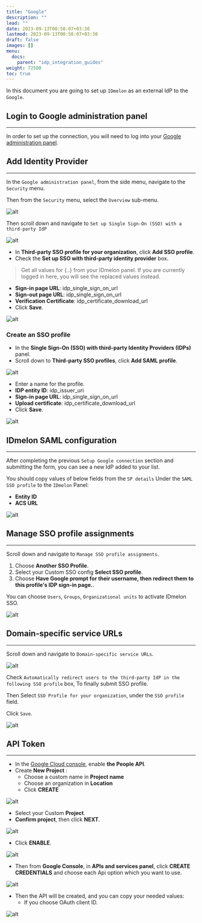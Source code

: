 ```yaml
---
title: "Google"
description: ""
lead: ""
date: 2023-09-13T00:58:07+03:30
lastmod: 2023-09-13T00:58:07+03:30
draft: false
images: []
menu:
  docs:
    parent: "idp_integration_guides"
weight: 72500
toc: true
---
```


In this document you are going to set up `IDmelon` as an external IdP to the `Google`.

## Login to Google administration panel

---

In order to set up the connection, you will need to log into your [Google administration panel](https://admin.google.com).

## Add Identity Provider

---

In the `Google administration panel`, from the side menu, navigate to the `Security` menu.

Then from the `Security` menu, select the `Overview` sub-menu.

![alt](/images/vendor/sso/google_dashboard_01.png)

Then scroll down and navigate to `Set up Single Sign-On (SSO) with a third-party IdP`

![alt](/images/vendor/sso/google_dashboard_02.png)

- In **Third-party SSO profile for your organization**, click **Add SSO profile**.
- Check the **Set up SSO with third-party identity provider** box.

> Get all values for {..} from your IDmelon panel.
> If you are currently logged in here, you will see the replaced values instead.

- **Sign-in page URL**: idp_single_sign_on_url
- **Sign-out page URL**: idp_single_sign_on_url
- **Verification Certificate**: idp_certificate_download_url
- Click **Save**.

![alt](/images/vendor/sso/google_dashboard_03.png)

### Create an SSO profile

- In the **Single Sign-On (SSO) with third-party Identity Providers (IDPs)** panel.
- Scroll down to **Third-party SSO profiles**, click **Add SAML profile**.

![alt](/images/vendor/sso/google_dashboard_04.png)

- Enter a name for the profile.
- **IDP entity ID**: idp_issuer_uri
- **Sign-in page URL**: idp_single_sign_on_url
- **Upload certificate**: idp_certificate_download_url
- Click **Save**.

![alt](/images/vendor/sso/google_dashboard_05.png)

## IDmelon SAML configuration

---

After completing the previous `Setup Google connection` section and submitting the form,  you can see a new IdP added to your list.

You should copy values of below fields from the `SP details` Under the `SAML SSO profile` to the `IDmelon` Panel:

- **Entity ID**
- **ACS URL**

![alt](/images/vendor/sso/google_dashboard_06.png)

## Manage SSO profile assignments

---

Scroll down and navigate to `Manage SSO profile assignments`.

1. Choose **Another SSO Profile**.
2. Select your Custom SSO config **Select SSO profile**.
3. Choose **Have Google prompt for their username, then redirect them to this profile's IDP sign-in page.**.

You can choose `Users`, `Groups`, `Organizational units` to activate IDmelon SSO.

![alt](/images/vendor/sso/google_dashboard_07.png)

## Domain-specific service URLs

---

Scroll down and navigate to `Domain-specific service URLs`.

![alt](/images/vendor/sso/google_dashboard_08.png)

Check `Automatically redirect users to the third-party IdP in the following SSO profile` box, To finally submit SSO profile.

Then Select `SSO Profile for your organization`, under the `SSO profile` field.

Click `Save`.

![alt](/images/vendor/sso/google_dashboard_09.png)

## API Token

---

- In the [Google Cloud console](https://console.cloud.google.com/apis), enable **the People API**.
- Create **New Project** :
  - Choose a custom name in **Project name**
  - Choose an organization in **Location**
  - Click **CREATE**

![alt](/images/vendor/sso/google_dashboard_10.png)

- Select your Custom **Project**.
- **Confirm project**, then click **NEXT**.

![alt](/images/vendor/sso/google_dashboard_11.png)

- Click **ENABLE**.

![alt](/images/vendor/sso/google_dashboard_12.png)

- Then from **Google Console**, in **APIs and services panel**, click **CREATE CREDENTIALS** and choose each Api option which you want to use.

![alt](/images/vendor/sso/google_dashboard_13.png)

- Then the API will be created, and you can copy your needed values:
  - If you choose OAuth client ID.

![alt](/images/vendor/sso/google_dashboard_14.png)
